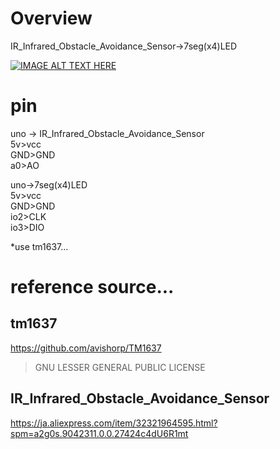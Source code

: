 # Overview
IR_Infrared_Obstacle_Avoidance_Sensor->7seg(x4)LED

[![IMAGE ALT TEXT HERE](http://img.youtube.com/vi/xxxxxxxx/0.jpg)](http://www.youtube.com/watch?v=xxxxxx)

# pin
uno ->  IR_Infrared_Obstacle_Avoidance_Sensor  
5v>vcc  
GND>GND  
a0>AO  

uno->7seg(x4)LED  
5v>vcc  
GND>GND  
io2>CLK  
io3>DIO  

*use tm1637...

# reference source...
## tm1637
https://github.com/avishorp/TM1637
>GNU LESSER GENERAL PUBLIC LICENSE

## IR_Infrared_Obstacle_Avoidance_Sensor
https://ja.aliexpress.com/item/32321964595.html?spm=a2g0s.9042311.0.0.27424c4dU6R1mt